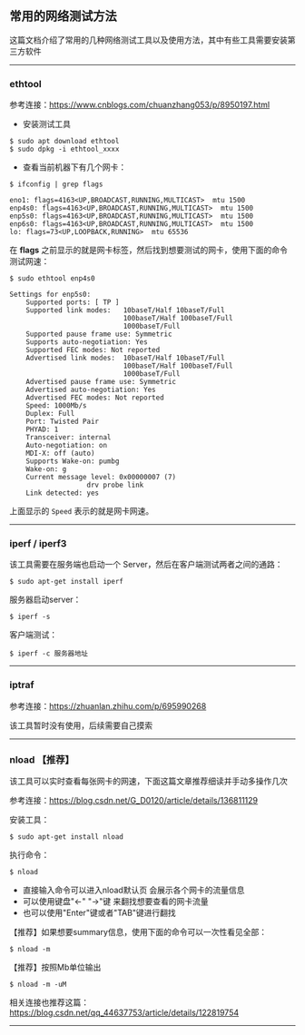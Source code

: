 ## 常用的网络测试方法

这篇文档介绍了常用的几种网络测试工具以及使用方法，其中有些工具需要安装第三方软件

----

### ethtool

参考连接：https://www.cnblogs.com/chuanzhang053/p/8950197.html

* 安装测试工具
```shell
$ sudo apt download ethtool
$ sudo dpkg -i ethtool_xxxx
```

* 查看当前机器下有几个网卡：
```shell
$ ifconfig | grep flags

eno1: flags=4163<UP,BROADCAST,RUNNING,MULTICAST>  mtu 1500
enp4s0: flags=4163<UP,BROADCAST,RUNNING,MULTICAST>  mtu 1500
enp5s0: flags=4163<UP,BROADCAST,RUNNING,MULTICAST>  mtu 1500
enp6s0: flags=4163<UP,BROADCAST,RUNNING,MULTICAST>  mtu 1500
lo: flags=73<UP,LOOPBACK,RUNNING>  mtu 65536
```

在 **flags** 之前显示的就是网卡标签，然后找到想要测试的网卡，使用下面的命令测试网速：

```shell
$ sudo ethtool enp4s0

Settings for enp5s0:
	Supported ports: [ TP ]
	Supported link modes:   10baseT/Half 10baseT/Full 
	                        100baseT/Half 100baseT/Full 
	                        1000baseT/Full 
	Supported pause frame use: Symmetric
	Supports auto-negotiation: Yes
	Supported FEC modes: Not reported
	Advertised link modes:  10baseT/Half 10baseT/Full 
	                        100baseT/Half 100baseT/Full 
	                        1000baseT/Full 
	Advertised pause frame use: Symmetric
	Advertised auto-negotiation: Yes
	Advertised FEC modes: Not reported
	Speed: 1000Mb/s
	Duplex: Full
	Port: Twisted Pair
	PHYAD: 1
	Transceiver: internal
	Auto-negotiation: on
	MDI-X: off (auto)
	Supports Wake-on: pumbg
	Wake-on: g
	Current message level: 0x00000007 (7)
			       drv probe link
	Link detected: yes
```

上面显示的 `Speed` 表示的就是网卡网速。

---

### iperf / iperf3

该工具需要在服务端也启动一个 Server，然后在客户端测试两者之间的通路：

```shell
$ sudo apt-get install iperf 
```

服务器启动server：
```shell
$ iperf -s
```

客户端测试：
```shell
$ iperf -c 服务器地址
```

---

### iptraf

参考连接：https://zhuanlan.zhihu.com/p/695990268

该工具暂时没有使用，后续需要自己摸索

---

### nload 【推荐】

该工具可以实时查看每张网卡的网速，下面这篇文章推荐细读并手动多操作几次

参考连接：https://blog.csdn.net/G_D0120/article/details/136811129

安装工具：
```shell
$ sudo apt-get install nload
```

执行命令：
```shell
$ nload
```

* 直接输入命令可以进入nload默认页  会展示各个网卡的流量信息
* 可以使用键盘"←" "→"键  来翻找想要查看的网卡流量
* 也可以使用"Enter"键或者"TAB"键进行翻找

【推荐】如果想要summary信息，使用下面的命令可以一次性看见全部：
```shell
$ nload -m
```

【推荐】按照Mb单位输出
```shell
$ nload -m -uM
```

相关连接也推荐这篇： https://blog.csdn.net/qq_44637753/article/details/122819754

---

